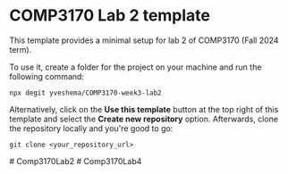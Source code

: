 # COMP3170 Lab 2 template

This template provides a minimal setup for lab 2 of COMP3170 (Fall 2024 term).

To use it, create a folder for the project on your machine and run the following command:

```
npx degit yveshema/COMP3170-week3-lab2
```

Alternatively, click on the **Use this template** button at the top right of this template and select the **Create new repository** option.
Afterwards, clone the repository locally and you're good to go:

```
git clone <your_repository_url>
```
#   C o m p 3 1 7 0 L a b 2  
 #   C o m p 3 1 7 0 L a b 4  
 